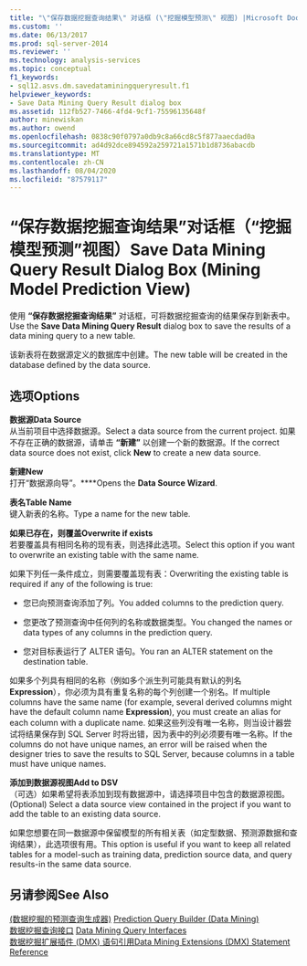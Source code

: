 ```yaml
---
title: "\"保存数据挖掘查询结果\" 对话框 (\"挖掘模型预测\" 视图) |Microsoft Docs"
ms.custom: ''
ms.date: 06/13/2017
ms.prod: sql-server-2014
ms.reviewer: ''
ms.technology: analysis-services
ms.topic: conceptual
f1_keywords:
- sql12.asvs.dm.savedataminingqueryresult.f1
helpviewer_keywords:
- Save Data Mining Query Result dialog box
ms.assetid: 112fb527-7466-4fd4-9cf1-75596135648f
author: minewiskan
ms.author: owend
ms.openlocfilehash: 0838c90f0797a0db9c8a66cd8c5f877aaecdad0a
ms.sourcegitcommit: ad4d92dce894592a259721a1571b1d8736abacdb
ms.translationtype: MT
ms.contentlocale: zh-CN
ms.lasthandoff: 08/04/2020
ms.locfileid: "87579117"
---
```

# <a name="save-data-mining-query-result-dialog-box-mining-model-prediction-view"></a><span data-ttu-id="71014-102">“保存数据挖掘查询结果”对话框（“挖掘模型预测”视图）</span><span class="sxs-lookup"><span data-stu-id="71014-102">Save Data Mining Query Result Dialog Box (Mining Model Prediction View)</span></span>
  <span data-ttu-id="71014-103">使用 **“保存数据挖掘查询结果”** 对话框，可将数据挖掘查询的结果保存到新表中。</span><span class="sxs-lookup"><span data-stu-id="71014-103">Use the **Save Data Mining Query Result** dialog box to save the results of a data mining query to a new table.</span></span>  
  
 <span data-ttu-id="71014-104">该新表将在数据源定义的数据库中创建。</span><span class="sxs-lookup"><span data-stu-id="71014-104">The new table will be created in the database defined by the data source.</span></span>  
  
## <a name="options"></a><span data-ttu-id="71014-105">选项</span><span class="sxs-lookup"><span data-stu-id="71014-105">Options</span></span>  
 <span data-ttu-id="71014-106">**数据源**</span><span class="sxs-lookup"><span data-stu-id="71014-106">**Data Source**</span></span>  
 <span data-ttu-id="71014-107">从当前项目中选择数据源。</span><span class="sxs-lookup"><span data-stu-id="71014-107">Select a data source from the current project.</span></span> <span data-ttu-id="71014-108">如果不存在正确的数据源，请单击 **“新建”** 以创建一个新的数据源。</span><span class="sxs-lookup"><span data-stu-id="71014-108">If the correct data source does not exist, click **New** to create a new data source.</span></span>  
  
 <span data-ttu-id="71014-109">**新建**</span><span class="sxs-lookup"><span data-stu-id="71014-109">**New**</span></span>  
 <span data-ttu-id="71014-110">打开“数据源向导”。\*\*\*\*</span><span class="sxs-lookup"><span data-stu-id="71014-110">Opens the **Data Source Wizard**.</span></span>  
  
 <span data-ttu-id="71014-111">**表名**</span><span class="sxs-lookup"><span data-stu-id="71014-111">**Table Name**</span></span>  
 <span data-ttu-id="71014-112">键入新表的名称。</span><span class="sxs-lookup"><span data-stu-id="71014-112">Type a name for the new table.</span></span>  
  
 <span data-ttu-id="71014-113">**如果已存在，则覆盖**</span><span class="sxs-lookup"><span data-stu-id="71014-113">**Overwrite if exists**</span></span>  
 <span data-ttu-id="71014-114">若要覆盖具有相同名称的现有表，则选择此选项。</span><span class="sxs-lookup"><span data-stu-id="71014-114">Select this option if you want to overwrite an existing table with the same name.</span></span>  
  
 <span data-ttu-id="71014-115">如果下列任一条件成立，则需要覆盖现有表：</span><span class="sxs-lookup"><span data-stu-id="71014-115">Overwriting the existing table is required if any of the following is true:</span></span>  
  
-   <span data-ttu-id="71014-116">您已向预测查询添加了列。</span><span class="sxs-lookup"><span data-stu-id="71014-116">You added columns to the prediction query.</span></span>  
  
-   <span data-ttu-id="71014-117">您更改了预测查询中任何列的名称或数据类型。</span><span class="sxs-lookup"><span data-stu-id="71014-117">You changed the names or data types of any columns in the prediction query.</span></span>  
  
-   <span data-ttu-id="71014-118">您对目标表运行了 ALTER 语句。</span><span class="sxs-lookup"><span data-stu-id="71014-118">You ran an ALTER statement on the destination table.</span></span>  
  
 <span data-ttu-id="71014-119">如果多个列具有相同的名称（例如多个派生列可能具有默认的列名 **Expression**），你必须为具有重复名称的每个列创建一个别名。</span><span class="sxs-lookup"><span data-stu-id="71014-119">If multiple columns have the same name (for example, several derived columns might have the default column name **Expression**), you must create an alias for each column with a duplicate name.</span></span> <span data-ttu-id="71014-120">如果这些列没有唯一名称，则当设计器尝试将结果保存到 SQL Server 时将出错，因为表中的列必须要有唯一名称。</span><span class="sxs-lookup"><span data-stu-id="71014-120">If the columns do not have unique names, an error will be raised when the designer tries to save the results to SQL Server, because columns in a table must have unique names.</span></span>  
  
 <span data-ttu-id="71014-121">**添加到数据源视图**</span><span class="sxs-lookup"><span data-stu-id="71014-121">**Add to DSV**</span></span>  
 <span data-ttu-id="71014-122">（可选）如果希望将表添加到现有数据源中，请选择项目中包含的数据源视图。</span><span class="sxs-lookup"><span data-stu-id="71014-122">(Optional) Select a data source view contained in the project if you want to add the table to an existing data source.</span></span>  
  
 <span data-ttu-id="71014-123">如果您想要在同一数据源中保留模型的所有相关表（如定型数据、预测源数据和查询结果），此选项很有用。</span><span class="sxs-lookup"><span data-stu-id="71014-123">This option is useful if you want to keep all related tables for a model-such as training data, prediction source data, and query results-in the same data source.</span></span>  
  
## <a name="see-also"></a><span data-ttu-id="71014-124">另请参阅</span><span class="sxs-lookup"><span data-stu-id="71014-124">See Also</span></span>  
 <span data-ttu-id="71014-125">[&#40;数据挖掘的预测查询生成器&#41;](prediction-query-builder-data-mining.md) </span><span class="sxs-lookup"><span data-stu-id="71014-125">[Prediction Query Builder &#40;Data Mining&#41;](prediction-query-builder-data-mining.md) </span></span>  
 <span data-ttu-id="71014-126">[数据挖掘查询接口](data-mining/data-mining-query-tools.md) </span><span class="sxs-lookup"><span data-stu-id="71014-126">[Data Mining Query Interfaces](data-mining/data-mining-query-tools.md) </span></span>  
 [<span data-ttu-id="71014-127">数据挖掘扩展插件 (DMX) 语句引用</span><span class="sxs-lookup"><span data-stu-id="71014-127">Data Mining Extensions &#40;DMX&#41; Statement Reference</span></span>](/sql/dmx/data-mining-extensions-dmx-statements)  
  
  
